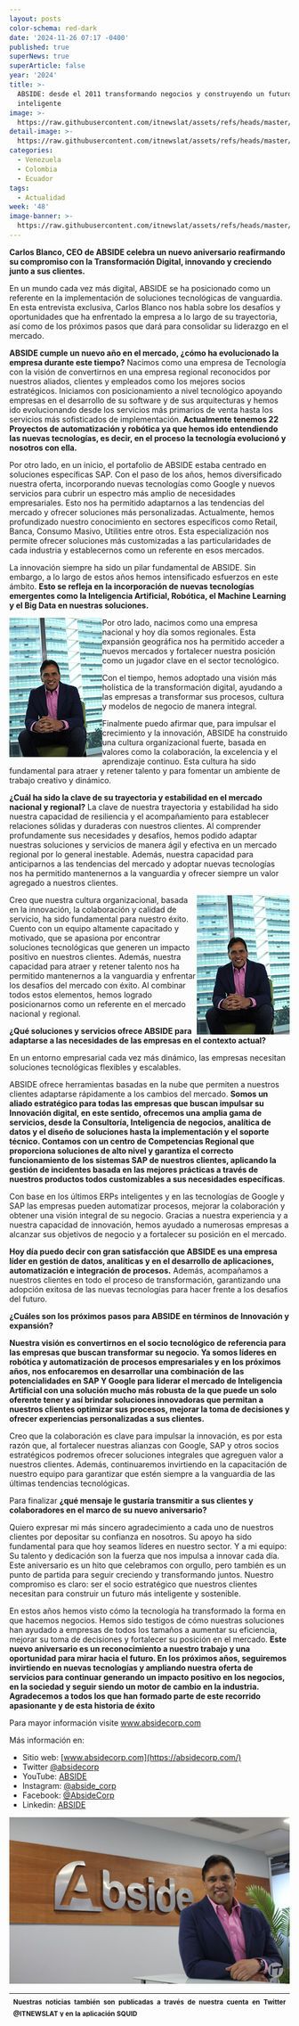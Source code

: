 ```yaml
---
layout: posts
color-schema: red-dark
date: '2024-11-26 07:17 -0400'
published: true
superNews: true
superArticle: false
year: '2024'
title: >-
  ABSIDE: desde el 2011 transformando negocios y construyendo un futuro más
  inteligente
image: >-
  https://raw.githubusercontent.com/itnewslat/assets/refs/heads/master/img/540x320/Aniv-Abside-p.jpg
detail-image: >-
  https://raw.githubusercontent.com/itnewslat/assets/refs/heads/master/img/1024x680/Aniv-Abside-g.jpg
categories:
  - Venezuela
  - Colombia
  - Ecuador
tags:
  - Actualidad
week: '48'
image-banner: >-
  https://raw.githubusercontent.com/itnewslat/assets/refs/heads/master/img/1200x450/Aniv-Abside-l.jpg
---
```

**Carlos Blanco, CEO de ABSIDE celebra un nuevo aniversario reafirmando su compromiso con la Transformación Digital, innovando y creciendo junto a sus clientes.**

En un mundo cada vez más digital, ABSIDE se ha posicionado como un referente en la implementación de soluciones tecnológicas de vanguardia. En esta entrevista exclusiva, Carlos Blanco nos habla sobre los desafíos y oportunidades que ha enfrentado la empresa a lo largo de su trayectoria, así como de los próximos pasos que dará para consolidar su liderazgo en el mercado.

**ABSIDE cumple un nuevo año en el mercado, ¿cómo ha evolucionado la empresa durante este tiempo?**
Nacimos como una empresa de Tecnología con la visión de convertirnos en una empresa regional reconocidos por nuestros aliados, clientes y empleados como los mejores socios estratégicos.
Iniciamos con posicionamiento a nivel tecnológico apoyando empresas en el desarrollo de su software y de sus arquitecturas y hemos ido evolucionando desde los servicios más primarios de venta hasta los servicios más sofisticados de implementación. **Actualmente tenemos 22 Proyectos de automatización y robótica ya que hemos ido entendiendo las nuevas tecnologías, es decir, en el proceso la tecnología evolucionó y nosotros con ella.**

Por otro lado, en un inicio, el portafolio de ABSIDE estaba centrado en soluciones específicas SAP. Con el paso de los años, hemos diversificado nuestra oferta, incorporando nuevas tecnologías como Google y nuevos servicios para cubrir un espectro más amplio de necesidades empresariales. Esto nos ha permitido adaptarnos a las tendencias del mercado y ofrecer soluciones más personalizadas. Actualmente, hemos profundizado nuestro conocimiento en sectores específicos como Retail, Banca, Consumo Masivo, Utilities entre otros. Esta especialización nos permite ofrecer soluciones más customizadas a las particularidades de cada industria y establecernos como un referente en esos mercados.

La innovación siempre ha sido un pilar fundamental de ABSIDE. Sin embargo, a lo largo de estos años hemos intensificado esfuerzos en este ámbito. **Esto se refleja en la incorporación de nuevas tecnologías emergentes como la Inteligencia Artificial, Robótica, el Machine Learning y el Big Data en nuestras soluciones.**

<img src="https://raw.githubusercontent.com/itnewslat/assets/refs/heads/master/img/300x300/Carlos1.jpg" alt="" width="167" height="250" align="left"/> Por otro lado, nacimos como una empresa nacional y hoy día somos regionales. Esta expansión geográfica nos ha permitido acceder a nuevos mercados y fortalecer nuestra posición como un jugador clave en el sector tecnológico.

Con el tiempo, hemos adoptado una visión más holística de la transformación digital, ayudando a las empresas a transformar sus procesos, cultura y modelos de negocio de manera integral.

Finalmente puedo afirmar que, para impulsar el crecimiento y la innovación, ABSIDE ha construido una cultura organizacional fuerte, basada en valores como la colaboración, la excelencia y el aprendizaje continuo. Esta cultura ha sido fundamental para atraer y retener talento y para fomentar un ambiente de trabajo creativo y dinámico.

**¿Cuál ha sido la clave de su trayectoria y estabilidad en el mercado nacional y regional?**
La clave de nuestra trayectoria y estabilidad ha sido nuestra capacidad de resiliencia y el acompañamiento para establecer relaciones sólidas y duraderas con nuestros clientes. Al comprender profundamente sus necesidades y desafíos, hemos podido adaptar nuestras soluciones y servicios de manera ágil y efectiva en un mercado regional por lo general inestable. Además, nuestra capacidad para anticiparnos a las tendencias del mercado y adoptar nuevas tecnologías nos ha permitido mantenernos a la vanguardia y ofrecer siempre un valor agregado a nuestros clientes.

<img src="https://raw.githubusercontent.com/itnewslat/assets/refs/heads/master/img/300x300/Carlos1.jpg" alt="" width="167" height="250" align="right"/> Creo que nuestra cultura organizacional, basada en la innovación, la colaboración y calidad de servicio, ha sido fundamental para nuestro éxito. Cuento con un equipo altamente capacitado y motivado, que se apasiona por encontrar soluciones tecnológicas que generen un impacto positivo en nuestros clientes. Además, nuestra capacidad para atraer y retener talento nos ha permitido mantenernos a la vanguardia y enfrentar los desafíos del mercado con éxito. Al combinar todos estos elementos, hemos logrado posicionarnos como un referente en el mercado nacional y regional.

**¿Qué soluciones y servicios ofrece ABSIDE para adaptarse a las necesidades de las empresas en el contexto actual?**

En un entorno empresarial cada vez más dinámico, las empresas necesitan soluciones tecnológicas flexibles y escalables. 

ABSIDE ofrece herramientas basadas en la nube que permiten a nuestros clientes adaptarse rápidamente a los cambios del mercado. **Somos un aliado estratégico para todas las empresas que buscan impulsar su Innovación digital, en este sentido, ofrecemos una amplia gama de servicios, desde la Consultoría, Inteligencia de negocios, analítica de datos y el diseño de soluciones hasta la implementación y el soporte técnico.  Contamos con un centro de Competencias Regional que proporciona soluciones de alto nivel y garantiza el correcto funcionamiento de los sistemas SAP de nuestros clientes, aplicando la gestión de incidentes basada en las mejores prácticas a través de nuestros productos todos customizables a sus necesidades específicas**.

Con base en los últimos ERPs inteligentes y en las tecnologías de Google y SAP las empresas pueden automatizar procesos, mejorar la colaboración y obtener una visión integral de su negocio. Gracias a nuestra experiencia y a nuestra capacidad de innovación, hemos ayudado a numerosas empresas a alcanzar sus objetivos de negocio y a fortalecer su posición en el mercado.

**Hoy día puedo decir con gran satisfacción que ABSIDE es una empresa líder en gestión de datos, analíticas y en el desarrollo de aplicaciones, automatización e integración de procesos.**
Además, acompañamos a nuestros clientes en todo el proceso de transformación, garantizando una adopción exitosa de las nuevas tecnologías para hacer frente a los desafíos del futuro.

**¿Cuáles son los próximos pasos para ABSIDE en términos de Innovación y expansión?**

**Nuestra visión es convertirnos en el socio tecnológico de referencia para las empresas que buscan transformar su negocio. Ya somos líderes en robótica y automatización de procesos empresariales y en los próximos años, nos enfocaremos en desarrollar una combinación de las potencialidades en SAP Y Google para liderar el mercado de Inteligencia Artificial con una solución mucho más robusta de la que puede un solo oferente tener y así brindar soluciones innovadoras que permitan a nuestros clientes optimizar sus procesos, mejorar la toma de decisiones y ofrecer experiencias personalizadas a sus clientes.**

Creo que la colaboración es clave para impulsar la innovación, es por esta razón que, al fortalecer nuestras alianzas con Google, SAP y otros socios estratégicos podremos ofrecer soluciones integrales que agreguen valor a nuestros clientes. Además, continuaremos invirtiendo en la capacitación de nuestro equipo para garantizar que estén siempre a la vanguardia de las últimas tendencias tecnológicas. 

Para finalizar **¿qué mensaje le gustaría transmitir a sus clientes y colaboradores en el marco de su nuevo aniversario?**

Quiero expresar mi más sincero agradecimiento a cada uno de nuestros clientes por depositar su confianza en nosotros. Su apoyo ha sido fundamental para que hoy seamos líderes en nuestro sector. Y a mi equipo: Su talento y dedicación son la fuerza que nos impulsa a innovar cada día. Este aniversario es un hito que celebramos con orgullo, pero también es un punto de partida para seguir creciendo y transformando juntos. Nuestro compromiso es claro: ser el socio estratégico que nuestros clientes necesitan para construir un futuro más inteligente y sostenible.

En estos años hemos visto cómo la tecnología ha transformado la forma en que hacemos negocios. Hemos sido testigos de cómo nuestras soluciones han ayudado a empresas de todos los tamaños a aumentar su eficiencia, mejorar su toma de decisiones y fortalecer su posición en el mercado. **Este nuevo aniversario es un reconocimiento a nuestro trabajo y una oportunidad para mirar hacia el futuro. En los próximos años, seguiremos invirtiendo en nuevas tecnologías y ampliando nuestra oferta de servicios para continuar generando un impacto positivo en los negocios, en la sociedad y seguir siendo un motor de cambio en la industria. Agradecemos a todos los que han formado parte de este recorrido apasionante y de esta historia de éxito**

Para mayor información visite www.absidecorp.com

Más información en: 
- Sitio web: [www.absidecorp.com](https://absidecorp.com/) 
- Twitter [@absidecorp](https://twitter.com/absidecorp) 
- YouTube: [ABSIDE](https://www.youtube.com/channel/UCbWqhlxlMXwjdajMh9AP8bQ) 
- Instagram: [@abside_corp](https://www.instagram.com/abside_corp/) 
- Facebook: [@AbsideCorp](https://www.facebook.com/AbsideCorp/) 
- Linkedin: [ABSIDE](https://www.linkedin.com/company/abside/posts/?feedView=all)


![](https://raw.githubusercontent.com/itnewslat/assets/refs/heads/master/img/540x320/Aniv-Abside-p.jpg)

<table style="height: 42px;" width="569">
<tbody>
<tr>
<td style="text-align: justify;"><sub><strong>Nuestras noticias también son publicadas a través de nuestra cuenta en Twitter <a href="https://twitter.com/itnewslat?lang=es">@ITNEWSLAT</a> y en la aplicación <a href="https://squidapp.co/en/">SQUID</a></strong></sub></td>
</tr>
</tbody>
</table>
